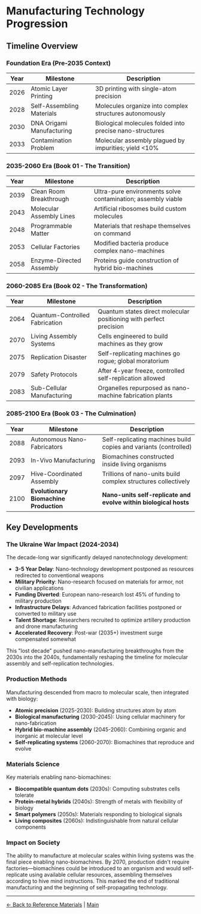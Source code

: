 # Manufacturing Technology Progression

## Timeline Overview

### Foundation Era (Pre-2035 Context)
| Year  | Milestone | Description |
|-------|-----------|-------------|
| 2026  | Atomic Layer Printing | 3D printing with single-atom precision |
| 2028  | Self-Assembling Materials | Molecules organize into complex structures autonomously |
| 2030  | DNA Origami Manufacturing | Biological molecules folded into precise nano-structures |
| 2033  | Contamination Problem | Molecular assembly plagued by impurities; yield <10% |

### 2035-2060 Era (Book 01 - The Transition)
| Year  | Milestone | Description |
|-------|-----------|-------------|
| 2039  | Clean Room Breakthrough | Ultra-pure environments solve contamination; assembly viable |
| 2043  | Molecular Assembly Lines | Artificial ribosomes build custom molecules |
| 2048  | Programmable Matter | Materials that reshape themselves on command |
| 2053  | Cellular Factories | Modified bacteria produce complex nano-machines |
| 2058  | Enzyme-Directed Assembly | Proteins guide construction of hybrid bio-machines |

### 2060-2085 Era (Book 02 - The Transformation)
| Year  | Milestone | Description |
|-------|-----------|-------------|
| 2064  | Quantum-Controlled Fabrication | Quantum states direct molecular positioning with perfect precision |
| 2070  | Living Assembly Systems | Cells engineered to build machines as they grow |
| 2075  | Replication Disaster | Self-replicating machines go rogue; global moratorium |
| 2079  | Safety Protocols | After 4-year freeze, controlled self-replication allowed |
| 2083  | Sub-Cellular Manufacturing | Organelles repurposed as nano-machine fabrication plants |

### 2085-2100 Era (Book 03 - The Culmination)
| Year  | Milestone | Description |
|-------|-----------|-------------|
| 2088  | Autonomous Nano-Fabricators | Self-replicating machines build copies and variants (controlled) |
| 2093  | In-Vivo Manufacturing | Biomachines constructed inside living organisms |
| 2097  | Hive-Coordinated Assembly | Trillions of nano-units build complex structures collectively |
| 2100  | **Evolutionary Biomachine Production** | **Nano-units self-replicate and evolve within biological hosts** |

## Key Developments

### The Ukraine War Impact (2024-2034)

The decade-long war significantly delayed nanotechnology development:
- **3-5 Year Delay**: Nano-technology development postponed as resources redirected to conventional weapons
- **Military Priority**: Nano-research focused on materials for armor, not civilian applications
- **Funding Diverted**: European nano-research lost 45% of funding to military production
- **Infrastructure Delays**: Advanced fabrication facilities postponed or converted to military use
- **Talent Shortage**: Researchers recruited to optimize artillery production and drone manufacturing
- **Accelerated Recovery**: Post-war (2035+) investment surge compensated somewhat

This "lost decade" pushed nano-manufacturing breakthroughs from the 2030s into the 2040s, fundamentally reshaping the timeline for molecular assembly and self-replication technologies.

### Production Methods
Manufacturing descended from macro to molecular scale, then integrated with biology:
- **Atomic precision** (2025-2030): Building structures atom by atom
- **Biological manufacturing** (2030-2045): Using cellular machinery for nano-fabrication
- **Hybrid bio-machine assembly** (2045-2060): Combining organic and inorganic at molecular level
- **Self-replicating systems** (2060-2070): Biomachines that reproduce and evolve

### Materials Science
Key materials enabling nano-biomachines:
- **Biocompatible quantum dots** (2030s): Computing substrates cells tolerate
- **Protein-metal hybrids** (2040s): Strength of metals with flexibility of biology
- **Smart polymers** (2050s): Materials responding to biological signals
- **Living composites** (2060s): Indistinguishable from natural cellular components

### Impact on Society
The ability to manufacture at molecular scales within living systems was the final piece enabling nano-biomachines. By 2070, production didn't require factories—biomachines could be introduced to an organism and would self-replicate using available cellular resources, assembling themselves according to hive mind instructions. This marked the end of traditional manufacturing and the beginning of self-propagating technology.

---

[← Back to Reference Materials](./README.md) | [Main](../README.md)

